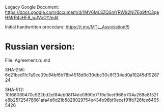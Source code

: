 Legacy Google Document: https://docs.google.com/document/d/1MV6MLSZQSmYRW92NI7Eq9frC3qeHMrR4cHF8_wJVxOY/edit

Initial handwritten procedure: https://t.me/MTL_Association/5

Russian version:
================

File: Agreement.ru.md

SHA-256: 6d21bed1fc7a9ce09c84bf6b78b4918d9d30dbe30e8f334ad0a10245d1928724

SHA-512: 10f68060470c922bd2ef84eb08f14de0890e7119e3eef968b704a268e8152fe8b25725478661afa4d6d21b5828029754e434b96bf9ecef91fb726fce64055426

